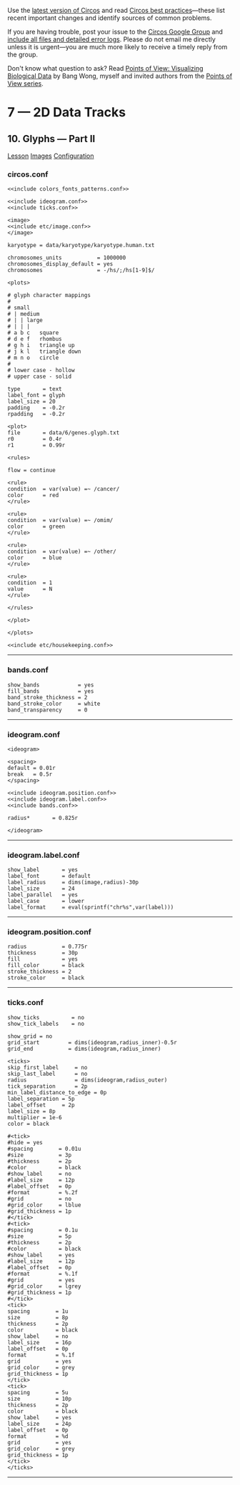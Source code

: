 Use the [latest version of Circos](/software/download/circos/) and read
[Circos best
practices](/documentation/tutorials/reference/best_practices/)—these list
recent important changes and identify sources of common problems.

If you are having trouble, post your issue to the [Circos Google
Group](https://groups.google.com/group/circos-data-visualization) and [include
all files and detailed error logs](/support/support/). Please do not email me
directly unless it is urgent—you are much more likely to receive a timely
reply from the group.

Don't know what question to ask? Read [Points of View: Visualizing Biological
Data](https://www.nature.com/nmeth/journal/v9/n12/full/nmeth.2258.html) by
Bang Wong, myself and invited authors from the [Points of View
series](https://mk.bcgsc.ca/pointsofview).

# 7 — 2D Data Tracks

## 10\. Glyphs — Part II

[Lesson](/documentation/tutorials/2d_tracks/glyphs_2/lesson)
[Images](/documentation/tutorials/2d_tracks/glyphs_2/images)
[Configuration](/documentation/tutorials/2d_tracks/glyphs_2/configuration)

### circos.conf

    
    
    <<include colors_fonts_patterns.conf>>
    
    <<include ideogram.conf>>
    <<include ticks.conf>>
    
    <image>
    <<include etc/image.conf>>
    </image>
    
    karyotype = data/karyotype/karyotype.human.txt
    
    chromosomes_units           = 1000000
    chromosomes_display_default = yes
    chromosomes                 = -/hs/;/hs[1-9]$/
    
    <plots>
    
    # glyph character mappings
    #
    # small
    # | medium
    # | | large
    # | | |
    # a b c   square
    # d e f   rhombus
    # g h i   triangle up
    # j k l   triangle down
    # m n o   circle
    #
    # lower case - hollow
    # upper case - solid
    
    type       = text
    label_font = glyph
    label_size = 20
    padding    = -0.2r
    rpadding   = -0.2r
    
    <plot>
    file       = data/6/genes.glyph.txt
    r0         = 0.4r
    r1         = 0.99r
    
    <rules>
    
    flow = continue
    
    <rule>
    condition  = var(value) =~ /cancer/
    color      = red
    </rule>
    
    <rule>
    condition  = var(value) =~ /omim/
    color      = green
    </rule>
    
    <rule>
    condition  = var(value) =~ /other/
    color      = blue
    </rule>
    
    <rule>
    condition  = 1
    value      = N
    </rule>
    
    </rules>
    
    </plot>
    
    </plots>
    
    <<include etc/housekeeping.conf>>
    

  

* * *

### bands.conf

    
    
    show_bands            = yes
    fill_bands            = yes
    band_stroke_thickness = 2
    band_stroke_color     = white
    band_transparency     = 0
    

  

* * *

### ideogram.conf

    
    
    <ideogram>
    
    <spacing>
    default = 0.01r
    break   = 0.5r
    </spacing>
    
    <<include ideogram.position.conf>>
    <<include ideogram.label.conf>>
    <<include bands.conf>>
    
    radius*       = 0.825r
    
    </ideogram>
    
    

  

* * *

### ideogram.label.conf

    
    
    show_label       = yes
    label_font       = default
    label_radius     = dims(image,radius)-30p
    label_size       = 24
    label_parallel   = yes
    label_case       = lower
    label_format     = eval(sprintf("chr%s",var(label)))
    
    

  

* * *

### ideogram.position.conf

    
    
    radius           = 0.775r
    thickness        = 30p
    fill             = yes
    fill_color       = black
    stroke_thickness = 2
    stroke_color     = black
    

  

* * *

### ticks.conf

    
    
    show_ticks          = no
    show_tick_labels    = no
    
    show_grid = no
    grid_start         = dims(ideogram,radius_inner)-0.5r
    grid_end           = dims(ideogram,radius_inner)
    
    <ticks>
    skip_first_label     = no
    skip_last_label      = no
    radius               = dims(ideogram,radius_outer)
    tick_separation      = 2p
    min_label_distance_to_edge = 0p
    label_separation = 5p
    label_offset     = 2p
    label_size = 8p
    multiplier = 1e-6
    color = black
    
    #<tick>
    #hide = yes
    #spacing        = 0.01u
    #size           = 3p
    #thickness      = 2p
    #color          = black
    #show_label     = no
    #label_size     = 12p
    #label_offset   = 0p
    #format         = %.2f
    #grid           = no
    #grid_color     = lblue
    #grid_thickness = 1p
    #</tick>
    #<tick>
    #spacing        = 0.1u
    #size           = 5p
    #thickness      = 2p
    #color          = black
    #show_label     = yes
    #label_size     = 12p
    #label_offset   = 0p
    #format         = %.1f
    #grid           = yes
    #grid_color     = lgrey
    #grid_thickness = 1p
    #</tick>
    <tick>
    spacing        = 1u
    size           = 8p
    thickness      = 2p
    color          = black
    show_label     = no
    label_size     = 16p
    label_offset   = 0p
    format         = %.1f
    grid           = yes
    grid_color     = grey
    grid_thickness = 1p
    </tick>
    <tick>
    spacing        = 5u
    size           = 10p
    thickness      = 2p
    color          = black
    show_label     = yes
    label_size     = 24p
    label_offset   = 0p
    format         = %d
    grid           = yes
    grid_color     = grey
    grid_thickness = 1p
    </tick>
    </ticks>
    

  

* * *

